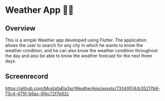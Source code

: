 # Weather App 🎎🈹 

## Overview

This is a simple Weather app developed using Flutter.
The application allows the user to search for any city in which he wants to know the weather condition, and he can also know the weather condition throughout the day and also be able to know the weather forecast for the next three days.

## Screenrecord
https://github.com/MostafaEla3sr/WeatherApp/assets/73349514/b35217b8-73c4-475f-b6ac-0fec72f7e62c
